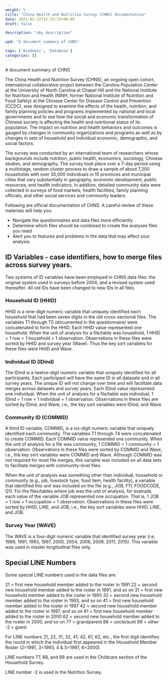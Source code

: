 ```yaml
---
weight: 5
title: "China Health and Nutrition Survey (CHNS) Documentation"
date: 2021-02-22T15:23:33+08:00
draft: false

description: "sky description"

upd: "A document summary of CHNS"

tags: ['Academic', 'Database']
categories: []
---
```


A document summary of CHNS

<!--more-->

The China Health and Nutrition Survey (CHNS), an ongoing open cohort, international collaborative project between the Carolina Population Center at the University of North Carolina at Chapel Hill and the National Institute for Nutrition and Health (NINH, former National Institute of Nutrition and Food Safety) at the Chinese Center for Disease Control and Prevention (CCDC), was designed to examine the effects of the health, nutrition, and family planning policies and programs implemented by national and local governments and to see how the social and economic transformation of Chinese society is affecting the health and nutritional status of its population. The impact on nutrition and health behaviors and outcomes is gauged by changes in community organizations and programs as well as by changes in sets of household and individual economic, demographic, and social factors.

The survey was conducted by an international team of researchers whose backgrounds include nutrition, public health, economics, sociology, Chinese studies, and demography. The survey took place over a 7-day period using a multistage, random cluster process to draw a sample of about 7,200 households with over 30,000 individuals in 15 provinces and municipal cities that vary substantially in geography, economic development, public resources, and health indicators. In addition, detailed community data were collected in surveys of food markets, health facilities, family planning officials, and other social services and community leaders.

Following are official documentation of CHNS. A careful review of these materials will help you:

- Navigate the questionnaires and data files more efficiently
- Determine which files should be combined to create the analyses files you need
- Alert you to features and problems in the data that may affect your analysis.

## ID Variables - case identifiers, how to merge files across survey years.

Two systems of ID variables have been employed in CHNS data files: the original system used in surveys before 2004, and a revised system used thereafter. All old IDs have been changed to new IDs in all files.

### Household ID (HHID)

HHID is a nine-digit numeric variable that uniquely identified each household that had been seven digits in the old cross-sectional files. The variables T1 through T5 (documented in the questionnaire) were concatenated to form the HHID. Each HHID value represented one household. When the unit of analysis for a file/table was household, 1 HHID = 1 row = 1 household = 1 observation. Observations in these files were sorted by HHID and survey year (Wave). Thus the key sort variables for these files were HHID and Wave.

### Individual ID (IDind)

The IDind is a twelve-digit numeric variable that uniquely identified for all participants. Each participant will have the same ID in all datasets and in all survey years. The unique ID will not change over time and will facilitate data merges across datasets and survey years. Each IDind value represented one individual. When the unit of analysis for a file/table was individual, 1 IDind = 1 row = 1 individual = 1 observation. Observations in these files are sorted by IDind, and Wave, i.e., the key sort variables were IDind, and Wave.

### Community ID (COMMID)

A third ID variable, COMMID, is a six-digit numeric variable that uniquely identified each community. The variables T1 through T4 were concatenated to create COMMID. Each COMMID value represented one community. When the unit of analysis for a file was community, 1 COMMID = 1 community = 1 observation. Observations in these files were sorted by COMMID and Wave, i.e., the key sort variables were COMMID and Wave. Although COMMID was not required for most file merges, this variable was included on all data sets to facilitate merges with community-level files.

When the unit of analysis was something other than individual, household or community (e.g., job, livestock type, food item, health facility), a variable that identified this unit was included on the file (e.g., JOB, F11, FOODCODE, Q1). For the files/tables where job was the unit of analysis, for example, each value of the variable JOB represented one occupation. That is, 1 JOB = 1 row = 1 occupation = 1 observation. Observations in these files were sorted by HHID, LINE, and JOB, i.e., the key sort variables were HHID, LINE, and JOB.

### Survey Year (WAVE)

The WAVE is a four-digit numeric variable that identified survey year (i.e, 1989, 1991, 1993, 1997, 2000, 2004, 2006, 2009, 2011, 2015). This variable was used in master longitudinal files only.

## Special LINE Numbers

Some special LINE numbers used in the data files are:

21 = first new household member added to the roster in 1991
22 = second new household member added to the roster in 1991, and so on
31 = first new household member added to the roster in 1993
32 = second new household member added to the roster in 1993, and so on
41 = first new household member added to the roster in 1997
42 = second new household member added to the roster in 1997, and so on
61 = first new household member added to the roster in 2000
62 = second new household member added to the roster in 2000, and so on
77 = grandparent
88 = uncle/aunt
99 = other
-2 = guest

For LINE numbers 21, 22, 31, 32, 41, 42, 61, 62, etc., the first digit identifies the round in which the individual first appeared in the Household Member Roster (2=1991, 3=1993, 4 & 5=1997, 6=2000).

LINE numbers 77, 88, and 99 are used in the Childcare section of the Household Survey.

LINE number -2 is used in the Nutrition Survey.